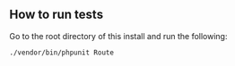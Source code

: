 ## How to run tests

Go to the root directory of this install and run the following:

    ./vendor/bin/phpunit Route
